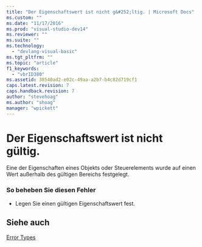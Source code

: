 ```yaml
---
title: "Der Eigenschaftswert ist nicht g&#252;ltig. | Microsoft Docs"
ms.custom: ""
ms.date: "11/17/2016"
ms.prod: "visual-studio-dev14"
ms.reviewer: ""
ms.suite: ""
ms.technology: 
  - "devlang-visual-basic"
ms.tgt_pltfrm: ""
ms.topic: "article"
f1_keywords: 
  - "vbrID380"
ms.assetid: 38540ad2-e02c-49aa-a2b7-b4c82d719cf1
caps.latest.revision: 7
caps.handback.revision: 7
author: "stevehoag"
ms.author: "shoag"
manager: "wpickett"
---
```

# Der Eigenschaftswert ist nicht g&#252;ltig.
Eine der Eigenschaften eines Objekts oder Steuerelements wurde auf einen Wert außerhalb des gültigen Bereichs festgelegt.  
  
### So beheben Sie diesen Fehler  
  
-   Legen Sie einen gültigen Eigenschaftswert fest.  
  
## Siehe auch  
 [Error Types](../../visual-basic/programming-guide/language-features/error-types.md)